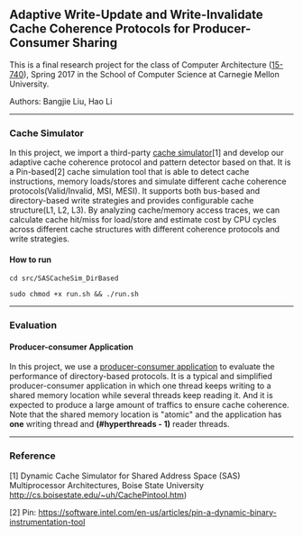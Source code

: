 ## Adaptive Write-Update and Write-Invalidate Cache Coherence Protocols for Producer-Consumer Sharing

This is a final research project for the class of Computer Architecture ([15-740](http://www.cs.cmu.edu/afs/cs/academic/class/15740-s17/www/)), Spring 2017 in the School of Computer Science at Carnegie Mellon University. 

Authors: Bangjie Liu, Hao Li

---

### Cache Simulator

In this project, we import a third-party [cache simulator](https://github.com/lihao98722/15740-Computer-Architecture-Final-Project/tree/master/src/SASCacheSim_DirBased)[1] and develop our adaptive cache coherence protocol and pattern detector based on that. It is a Pin-based[2] cache simulation tool that is able to detect cache instructions, memory loads/stores and simulate different cache coherence protocols(Valid/Invalid, MSI, MESI). It supports both bus-based and directory-based write strategies and provides configurable cache structure(L1, L2, L3). By analyzing cache/memory access traces, we can calculate cache hit/miss for load/store and estimate cost by CPU cycles across different cache structures with different coherence protocols and write strategies.

#### How to run

``` cd src/SASCacheSim_DirBased ```

``` sudo chmod +x run.sh && ./run.sh ```

---

### Evaluation

#### Producer-consumer Application

In this project, we use a [producer-consumer application](https://github.com/lihao98722/15740-Computer-Architecture-Final-Project/tree/master/src/App) to evaluate the performance of directory-based protocols. It is a typical and simplified producer-consumer application in which one thread keeps writing to a shared memory location while several threads keep reading it. And it is expected to produce a large amount of traffics to ensure cache coherence. Note that the shared memory location is "atomic" and the application has **one** writing thread and **(#hyperthreads - 1)** reader threads.


---

### Reference

[1] Dynamic Cache Simulator for Shared Address Space (SAS) Multiprocessor Architectures, Boise State University http://cs.boisestate.edu/~uh/CachePintool.htm)

[2] Pin: https://software.intel.com/en-us/articles/pin-a-dynamic-binary-instrumentation-tool
